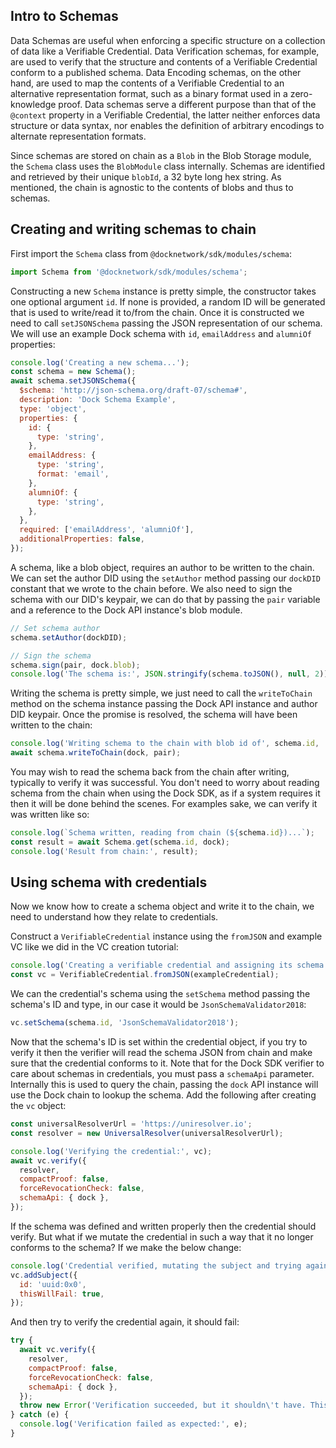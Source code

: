 ## Intro to Schemas
Data Schemas are useful when enforcing a specific structure on a collection of data like a Verifiable Credential.
Data Verification schemas, for example, are used to verify that the structure and contents of a Verifiable Credential
conform to a published schema. Data Encoding schemas, on the other hand, are used to map the contents of a Verifiable
Credential to an alternative representation format, such as a binary format used in a zero-knowledge proof.
Data schemas serve a different purpose than that of the `@context` property in a Verifiable Credential, the latter
neither enforces data structure or data syntax, nor enables the definition of arbitrary encodings to alternate
representation formats.

Since schemas are stored on chain as a `Blob` in the Blob Storage module, the `Schema` class uses the `BlobModule`
class internally. Schemas are identified and retrieved by their unique `blobId`, a 32 byte long hex string. As
mentioned, the chain is agnostic to the contents of blobs and thus to schemas.

## Creating and writing schemas to chain
First import the `Schema` class from `@docknetwork/sdk/modules/schema`:
```javascript
import Schema from '@docknetwork/sdk/modules/schema';
```

Constructing a new `Schema` instance is pretty simple, the constructor takes one optional argument `id`. If none is provided, a random ID will be generated that is used to write/read it to/from the chain. Once it is constructed we need to call `setJSONSchema` passing the JSON representation of our schema. We will use an example Dock schema with `id`, `emailAddress` and `alumniOf` properties:
```javascript
console.log('Creating a new schema...');
const schema = new Schema();
await schema.setJSONSchema({
  $schema: 'http://json-schema.org/draft-07/schema#',
  description: 'Dock Schema Example',
  type: 'object',
  properties: {
    id: {
      type: 'string',
    },
    emailAddress: {
      type: 'string',
      format: 'email',
    },
    alumniOf: {
      type: 'string',
    },
  },
  required: ['emailAddress', 'alumniOf'],
  additionalProperties: false,
});
```

A schema, like a blob object, requires an author to be written to the chain. We can set the author DID using the `setAuthor` method passing our `dockDID` constant that we wrote to the chain before. We also need to sign the schema with our DID's keypair, we can do that by passing the `pair` variable and a reference to the Dock API instance's blob module.
```javascript
// Set schema author
schema.setAuthor(dockDID);

// Sign the schema
schema.sign(pair, dock.blob);
console.log('The schema is:', JSON.stringify(schema.toJSON(), null, 2));
```

Writing the schema is pretty simple, we just need to call the `writeToChain` method on the schema instance passing the Dock API instance and author DID keypair. Once the promise is resolved, the schema will have been written to the chain:
```javascript
console.log('Writing schema to the chain with blob id of', schema.id, '...');
await schema.writeToChain(dock, pair);
```

You may wish to read the schema back from the chain after writing, typically to verify it was successful. You don't need to worry about reading schema from the chain when using the Dock SDK, as if a system requires it then it will be done behind the scenes. For examples sake, we can verify it was written like so:
```javascript
console.log(`Schema written, reading from chain (${schema.id})...`);
const result = await Schema.get(schema.id, dock);
console.log('Result from chain:', result);
```

## Using schema with credentials
Now we know how to create a schema object and write it to the chain, we need to understand how they relate to credentials.

Construct a `VerifiableCredential` instance using the `fromJSON` and example VC like we did in the VC creation tutorial:

```javascript
console.log('Creating a verifiable credential and assigning its schema...');
const vc = VerifiableCredential.fromJSON(exampleCredential);
```

We can the credential's schema using the `setSchema` method passing the schema's ID and type, in our case it would be `JsonSchemaValidator2018`:
```javascript
vc.setSchema(schema.id, 'JsonSchemaValidator2018');
```

Now that the schema's ID is set within the credential object, if you try to verify it then the verifier will read the schema JSON from chain and make sure that the credential conforms to it. Note that for the Dock SDK verifier to care about schemas in credentials, you must pass a `schemaApi` parameter. Internally this is used to query the chain, passing the `dock` API instance will use the Dock chain to lookup the schema. Add the following after creating the `vc` object:
```javascript
const universalResolverUrl = 'https://uniresolver.io';
const resolver = new UniversalResolver(universalResolverUrl);

console.log('Verifying the credential:', vc);
await vc.verify({
  resolver,
  compactProof: false,
  forceRevocationCheck: false,
  schemaApi: { dock },
});
```

If the schema was defined and written properly then the credential should verify. But what if we mutate the credential in such a way that it no longer conforms to the schema? If we make the below change:
```javascript
console.log('Credential verified, mutating the subject and trying again...');
vc.addSubject({
  id: 'uuid:0x0',
  thisWillFail: true,
});
```

And then try to verify the credential again, it should fail:
```javascript
try {
  await vc.verify({
    resolver,
    compactProof: false,
    forceRevocationCheck: false,
    schemaApi: { dock },
  });
  throw new Error('Verification succeeded, but it shouldn\'t have. This is a bug.');
} catch (e) {
  console.log('Verification failed as expected:', e);
}
```
